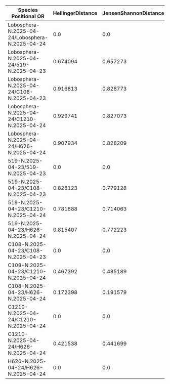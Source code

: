 | Species Positional OR                           | HellingerDistance | JensenShannonDistance | BhattacharyyaDistance | EuclideanDistance | ChebyshevDistance | ManhattanDistance | PearsonCorrelation | SpearmanRankCorrelation |
| ----------------------------------------------- | ----------------- | --------------------- | --------------------- | ----------------- | ----------------- | ----------------- | ------------------ | ----------------------- |
| Lobosphera-N.2025-04-24/Lobosphera-N.2025-04-24 | 0.0               | 0.0                   | 0.098446              | 0.0               | 0.0               | 0.0               | 1.0                | 1.0                     |
| Lobosphera-N.2025-04-24/519-N.2025-04-23        | 0.674094          | 0.657273              | 0.872565              | 0.515718          | 0.371009          | 1.363486          | 0.075842           | 0.768638                |
| Lobosphera-N.2025-04-24/C108-N.2025-04-23       | 0.916813          | 0.828773              | 4.091827              | 0.48573           | 0.384615          | 1.708653          | -0.174139          | -0.549245               |
| Lobosphera-N.2025-04-24/C1210-N.2025-04-24      | 0.929741          | 0.827073              | 3.446319              | 0.498764          | 0.384615          | 1.786707          | -0.159382          | -0.617421               |
| Lobosphera-N.2025-04-24/H626-N.2025-04-24       | 0.907934          | 0.828209              | 3.918391              | 0.473433          | 0.384615          | 1.68258           | -0.214215          | -0.526412               |
| 519-N.2025-04-23/519-N.2025-04-23               | 0.0               | 0.0                   | 0.176357              | 0.0               | 0.0               | 0.0               | 1.0                | 1.0                     |
| 519-N.2025-04-23/C108-N.2025-04-23              | 0.828123          | 0.779128              | 1.984103              | 0.383998          | 0.239417          | 1.547818          | -0.125501          | -0.354547               |
| 519-N.2025-04-23/C1210-N.2025-04-24             | 0.781688          | 0.714063              | 1.381178              | 0.340706          | 0.239417          | 1.420603          | 0.221913           | -0.45164                |
| 519-N.2025-04-23/H626-N.2025-04-24              | 0.815407          | 0.772223              | 1.928503              | 0.367311          | 0.239417          | 1.506537          | -0.141919          | -0.360247               |
| C108-N.2025-04-23/C108-N.2025-04-23             | 0.0               | 0.0                   | 0.212867              | 0.0               | 0.0               | 0.0               | 1.0                | 1.0                     |
| C108-N.2025-04-23/C1210-N.2025-04-24            | 0.467392          | 0.485189              | 0.463885              | 0.230311          | 0.104386          | 0.969798          | 0.229837           | 0.622131                |
| C108-N.2025-04-23/H626-N.2025-04-24             | 0.172398          | 0.191579              | 0.267218              | 0.096144          | 0.070981          | 0.357797          | 0.824631           | 0.937984                |
| C1210-N.2025-04-24/C1210-N.2025-04-24           | 0.0               | 0.0                   | 0.12068               | 0.0               | 0.0               | 0.0               | 1.0                | 1.0                     |
| C1210-N.2025-04-24/H626-N.2025-04-24            | 0.421538          | 0.441699              | 0.420742              | 0.195878          | 0.098094          | 0.863652          | 0.363212           | 0.649207                |
| H626-N.2025-04-24/H626-N.2025-04-24             | 0.0               | 0.0                   | 0.245657              | 0.0               | 0.0               | 0.0               | 1.0                | 1.0                     |
